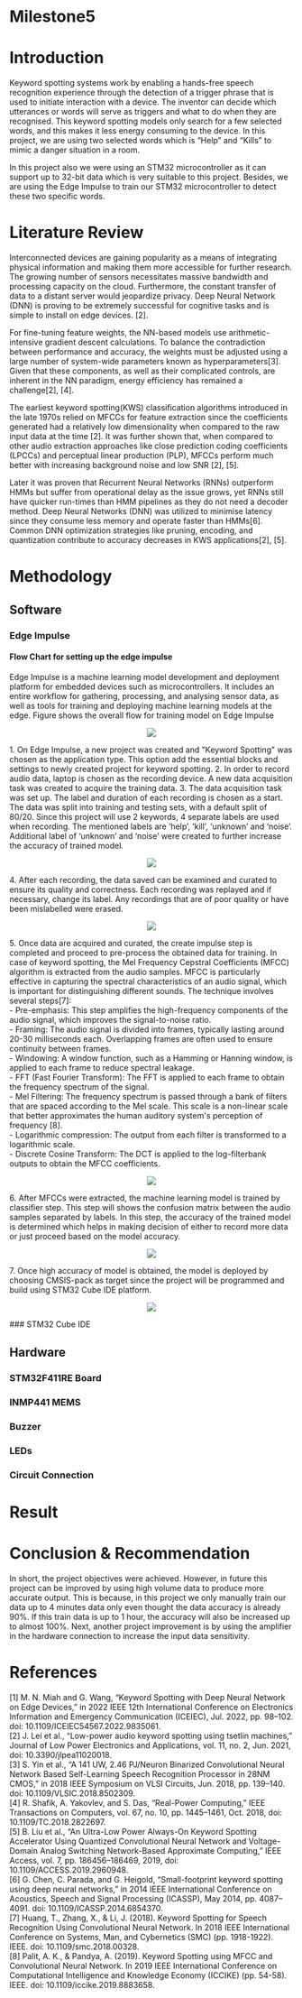 # Milestone5

# Introduction
Keyword spotting systems work by enabling a hands-free speech recognition experience through the detection of a trigger phrase that is used to initiate interaction with a device. The inventor can decide which utterances or words will serve as triggers and what to do when they are recognised. This keyword spotting models only search for a few selected words, and this makes it less energy consuming to the device. In this project, we are using two selected words which is “Help” and “Kills” to mimic a danger situation in a room.  

In this project also we were using an STM32 microcontroller as it can support up to 32-bit data which is very suitable to this project. Besides, we are using the Edge Impulse to train our STM32 microcontroller to detect these two specific words. 

# Literature Review
Interconnected devices are gaining popularity as a means of integrating physical information and making them more accessible for further research. The growing number of sensors necessitates massive bandwidth and processing capacity on the cloud. Furthermore, the constant transfer of data to a distant server would jeopardize privacy. Deep Neural Network (DNN) is proving to be extremely successful for cognitive tasks and is simple to install on edge devices. [2].   

For fine-tuning feature weights, the NN-based models use arithmetic-intensive gradient descent calculations. To balance the contradiction between performance and accuracy, the weights must be adjusted using a large number of system-wide parameters known as hyperparameters[3]. Given that these components, as well as their complicated controls, are inherent in the NN paradigm, energy efficiency has remained a challenge[2], [4]. 

The earliest keyword spotting(KWS) classification algorithms introduced in the late 1970s relied on MFCCs for feature extraction since the coefficients generated had a relatively low dimensionality when compared to the raw input data at the time [2]. It was further shown that, when compared to other audio extraction approaches like close prediction coding coefficients (LPCCs) and perceptual linear production (PLP), MFCCs perform much better with increasing background noise and low SNR [2], [5]. 

Later it was proven that Recurrent Neural Networks (RNNs) outperform HMMs but suffer from operational delay as the issue grows, yet RNNs still have quicker run-times than HMM pipelines as they do not need a decoder method. Deep Neural Networks (DNN) was utilized to minimise latency since they consume less memory and operate faster than HMMs[6]. Common DNN optimization strategies like pruning, encoding, and quantization contribute to accuracy decreases in KWS applications[2], [5]. 


# Methodology
## Software
### Edge Impulse
#### Flow Chart for setting up the edge impulse 
Edge Impulse is a machine learning model development and deployment platform for embedded devices such as microcontrollers. It includes an entire workflow for gathering, processing, and analysing sensor data, as well as tools for training and deploying machine learning models at the edge. Figure shows the overall flow for training model on Edge Impulse
<p align="center">
  <img src="https://github.com/LuckyLizard-MKEL1123/Milestone5/blob/main/PICS/5.png">
</p>
1.	On Edge Impulse, a new project was created and "Keyword Spotting" was chosen as the application type. This option add the essential blocks and settings to newly created project for keyword spotting.
2.	In order to record audio data, laptop is chosen as the recording device. A new data acquisition task was created to acquire the training data.
3.	The data acquisition task was set up. The label and duration of each recording is chosen as a start. The data was split into training and testing sets, with a default split of 80/20. Since this project will use 2 keywords, 4 separate labels are used when recording. The mentioned labels are ‘help’, ‘kill’, ‘unknown’ and ‘noise’. Additional label of ‘unknown’ and ‘noise’ were created to further increase the accuracy of trained model.
<p align="center">
  <img src="https://github.com/LuckyLizard-MKEL1123/Milestone5/blob/main/PICS/6.png">
</p>
4.	After each recording, the data saved can be examined and curated to ensure its quality and correctness. Each recording was replayed and if necessary, change its label. Any recordings that are of poor quality or have been mislabelled were erased.
<p align="center">
  <img src="https://github.com/LuckyLizard-MKEL1123/Milestone5/blob/main/PICS/7.png">
</p>
5.	Once data are acquired and curated, the create impulse step is completed and proceed to pre-process the obtained data for training. In case of keyword spotting, the Mel Frequency Cepstral Coefficients (MFCC) algorithm is extracted from the audio samples. MFCC is particularly effective in capturing the spectral characteristics of an audio signal, which is important for distinguishing different sounds. The technique involves several steps[7]:
<br> - Pre-emphasis: This step amplifies the high-frequency components of the audio signal, which improves the signal-to-noise ratio.
<br> - Framing: The audio signal is divided into frames, typically lasting around 20-30 milliseconds each. Overlapping frames are often used to ensure continuity between frames.
<br> - Windowing: A window function, such as a Hamming or Hanning window, is applied to each frame to reduce spectral leakage.
<br> - FFT (Fast Fourier Transform): The FFT is applied to each frame to obtain the frequency spectrum of the signal.
<br> - Mel Filtering: The frequency spectrum is passed through a bank of filters that are spaced according to the Mel scale. This scale is a non-linear scale that better approximates the human auditory system's perception of frequency [8].
<br> - Logarithmic compression: The output from each filter is transformed to a logarithmic scale.
<br> - Discrete Cosine Transform: The DCT is applied to the log-filterbank outputs to obtain the MFCC coefficients.
<p align="center">
  <img src="https://github.com/LuckyLizard-MKEL1123/Milestone5/blob/main/PICS/8.png">
</p>
6.	After MFCCs were extracted, the machine learning model is trained by classifier step. This step will shows the confusion matrix between the audio samples separated by labels. In this step, the accuracy of the trained model is determined which helps in making decision of either to record more data or just proceed based on the model accuracy.
<p align="center">
  <img src="https://github.com/LuckyLizard-MKEL1123/Milestone5/blob/main/PICS/9.png">
</p>
7.	Once high accuracy of model is obtained, the model is deployed by choosing CMSIS-pack as target since the project will be programmed and build using STM32 Cube IDE platform.
<p align="center">
  <img src="https://github.com/LuckyLizard-MKEL1123/Milestone5/blob/main/PICS/10.png">
</p>
### STM32 Cube IDE <br>

## Hardware
### STM32F411RE Board

### INMP441 MEMS

### Buzzer

### LEDs

### Circuit Connection

# Result
<link youtube>

# Conclusion & Recommendation
In short, the project objectives were achieved. However, in future this project can be improved by using high volume data to produce more accurate output. This is because, in this project we only manually train our data up to 4 minutes data only even thought the data accuracy is already 90%. If this train data is up to 1 hour, the accuracy will also be increased up to almost 100%. Next, another project improvement is by using the amplifier in the hardware connection to increase the input data sensitivity. 
# References
[1]     	M. N. Miah and G. Wang, “Keyword Spotting with Deep Neural Network on Edge Devices,” in 2022 IEEE 12th International Conference on Electronics Information and Emergency Communication (ICEIEC), Jul. 2022, pp. 98–102. doi: 10.1109/ICEIEC54567.2022.9835061.
<br> [2]     	J. Lei et al., “Low-power audio keyword spotting using tsetlin machines,” Journal of Low Power Electronics and Applications, vol. 11, no. 2, Jun. 2021, doi: 10.3390/jlpea11020018.
<br> [3]     	S. Yin et al., “A 141 UW, 2.46 PJ/Neuron Binarized Convolutional Neural Network Based Self-Learning Speech Recognition Processor in 28NM CMOS,” in 2018 IEEE Symposium on VLSI Circuits, Jun. 2018, pp. 139–140. doi: 10.1109/VLSIC.2018.8502309.
<br> [4]     	R. Shafik, A. Yakovlev, and S. Das, “Real-Power Computing,” IEEE Transactions on Computers, vol. 67, no. 10, pp. 1445–1461, Oct. 2018, doi: 10.1109/TC.2018.2822697.
<br> [5]     	B. Liu et al., “An Ultra-Low Power Always-On Keyword Spotting Accelerator Using Quantized Convolutional Neural Network and Voltage-Domain Analog Switching Network-Based Approximate Computing,” IEEE Access, vol. 7, pp. 186456–186469, 2019, doi: 10.1109/ACCESS.2019.2960948.
<br> [6]     	G. Chen, C. Parada, and G. Heigold, “Small-footprint keyword spotting using deep neural networks,” in 2014 IEEE International Conference on Acoustics, Speech and Signal Processing (ICASSP), May 2014, pp. 4087–4091. doi: 10.1109/ICASSP.2014.6854370.
<br> [7]     	Huang, T., Zhang, X., & Li, J. (2018). Keyword Spotting for Speech Recognition Using Convolutional Neural Network. In 2018 IEEE International Conference on Systems, Man, and Cybernetics (SMC) (pp. 1918-1922). IEEE. doi: 10.1109/smc.2018.00328.
<br> [8]     	Palit, A. K., & Pandya, A. (2019). Keyword Spotting using MFCC and Convolutional Neural Network. In 2019 IEEE International Conference on Computational Intelligence and Knowledge Economy (ICCIKE) (pp. 54-58). IEEE. doi: 10.1109/iccike.2019.8883658.
